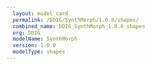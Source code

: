 ```yaml
---
  layout: model_card
  permalink: /DDIG/SynthMorph/1.0.0/shapes/
  combined_name: DDIG_SynthMorph_1.0.0_shapes
  org: DDIG
  modelName: SynthMorph
  version: 1.0.0
  modelType: shapes
---
```

  